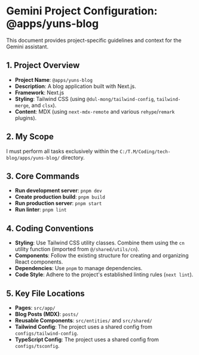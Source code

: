 # Gemini Project Configuration: @apps/yuns-blog

This document provides project-specific guidelines and context for the Gemini assistant.

## 1. Project Overview

- **Project Name**: `@apps/yuns-blog`
- **Description**: A blog application built with Next.js.
- **Framework**: Next.js
- **Styling**: Tailwind CSS (using `@dul-mong/tailwind-config`, `tailwind-merge`, and `clsx`).
- **Content**: MDX (using `next-mdx-remote` and various `rehype`/`remark` plugins).

## 2. My Scope

I must perform all tasks exclusively within the `C:/T.M/Coding/tech-blog/apps/yuns-blog/` directory.

## 3. Core Commands

- **Run development server**: `pnpm dev`
- **Create production build**: `pnpm build`
- **Run production server**: `pnpm start`
- **Run linter**: `pnpm lint`

## 4. Coding Conventions

- **Styling**: Use Tailwind CSS utility classes. Combine them using the `cn` utility function (imported from `@/shared/utils/cn`).
- **Components**: Follow the existing structure for creating and organizing React components.
- **Dependencies**: Use `pnpm` to manage dependencies.
- **Code Style**: Adhere to the project's established linting rules (`next lint`).

## 5. Key File Locations

- **Pages**: `src/app/`
- **Blog Posts (MDX)**: `posts/`
- **Reusable Components**: `src/entities/` and `src/shared/`
- **Tailwind Config**: The project uses a shared config from `configs/tailwind-config`.
- **TypeScript Config**: The project uses a shared config from `configs/tsconfig`.
